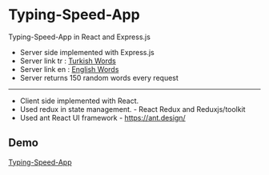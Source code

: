 # Typing-Speed-App
Typing-Speed-App in React and Express.js

* Server side implemented with Express.js
* Server link tr : [Turkish Words](https://omerc-typing-speed-api.netlify.app/.netlify/functions/server/getWords/tr)
* Server link en : [English Words](https://omerc-typing-speed-api.netlify.app/.netlify/functions/server/getWords/en)
* Server returns 150 random words every request

------------------------------------

* Client side implemented with React.
* Used redux in state management. - React Redux and Reduxjs/toolkit
* Used ant React UI framework - https://ant.design/
      
## Demo
[Typing-Speed-App](https://omerc-typing-speed-app.netlify.app)
